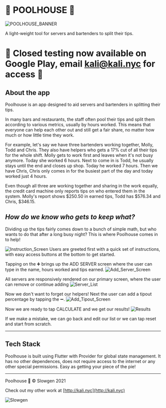 # 🍍 POOLHOUSE 🍍
![POOLHOUSE_BANNER](./media/poolhouseHeader.png)

A light-weight tool for servers and bartenders to split their tips.

# 🚀 Closed testing now available on Google Play, email kali@kali.nyc for access 🚀

## About the app

Poolhouse is an app designed to aid servers and bartenders in splitting their tips.

In many bars and restaurants, the staff often pool their tips and split them according to various metrics, usually by hours worked. This means that everyone can help each other out and still get a fair share, no matter how much or how little time they work.

For example, let's say we have three bartenders working together, Molly, Todd and Chris. They also have helpers who gets a 17% cut of all their tips for the whole shift. Molly gets to work first and leaves when it's not busy anymore. Today she worked 6 hours. Next to come in is Todd, he usually stays until the end and closes up shop. Today he worked 7 hours. Then we have Chris, Chris only comes in for the busiest part of the day and today worked just 4 hours.

Even though all three are working together and sharing in the work equally, the credit card machine only reports tips on who entered them in the system. Molly's report shows $250.50 in earned tips, Todd has $576.34 and Chris, $346.15.

## *How do we know who gets to keep what?*

Dividing up the tips fairly comes down to a bunch of simple math, but who wants to do that after a long busy night? This is where Poolhouse comes in to help!

![Instruction_Screen](./media/Screenshot1.png)
Users are greeted first with a quick set of instructions, with easy access buttons at the bottom to get started.

Tapping on the ➕ brings up the ADD SERVER screen where the user can type in the name, hours worked and tips earned.
![Add_Server_Screen](./media/Screenshot1-5.png)

All servers are responsively rendered on our primary screen, where the user can remove or continue adding
![Server_List](./media/Screenshot2.png)

Now we don't want to forget our helpers! Next the user can add a tipout percentage by tapping the ➖.
![Add_Tipout_Screen](./media/Screenshot3.png)

Now we are ready to tap CALCULATE and we get our results!
![Results](./media/Screenshot4.png)

If we make a mistake, we can go back and edit our list or we can tap reset and start from scratch.

---------

## Tech Stack

Poolhouse is built using Flutter with Provider for global state management. It has no other dependences, does not require access to the internet or any other special permissions. Easy as getting your piece of the pie!

------

Poolhouse 🍍 ©️ Slowgen 2021

Check out my other work at [http://kali.nyc](http://kali.nyc)

![Slowgen](./media/Slowgen-header.jpg)
